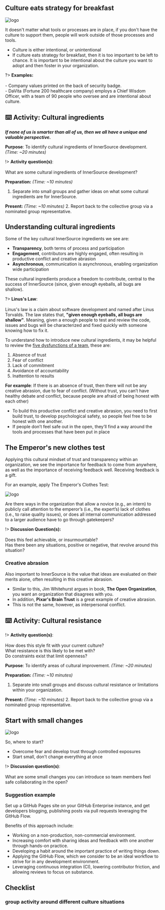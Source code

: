 ## Culture eats strategy for breakfast

![logo](images/full-english-breakfast.jpg ':size=600%')

It doesn't matter what tools or processes are in place, if you don't have the culture to support them, people will work outside of those processes and tools.

- Culture is either intentional, or unintentional
- If culture eats strategy for breakfast, then it is too important to be left to chance. It is important to be intentional about the culture you want to adopt and then foster in your organization.

?> **Examples:**<br><br> - Company values printed on the back of security badge.<br>- DaVita (Fortune 200 healthcare company) employs a Chief Wisdom Officer, with a team of 90 people who oversee and are intentional about culture.

## ⌨️ Activity: Cultural ingredients

***If none of us is smarter than all of us, then we all have a unique and valuable perspective.***

**Purpose**: To identify cultural ingredients of InnerSource development. _(Time: ~20 minutes)_

!> **Activity question(s)**: <br><br>What are some cultural ingredients of InnerSource development?

**Preparation:** _(Time: ~10 minutes)_

1. Separate into small groups and gather ideas on what some cultural ingredients are for InnerSource.

**Present:** _(Time: ~10 minutes)_
2. Report back to the collective group via a nominated group representative.

## Understanding cultural ingredients

Some of the key cultural InnerSource ingredients we see are:
- **Transparency**, both terms of process and participation
- **Engagement**, contributors are highly engaged, often resulting in productive conflict and creative abrasion
- **Asynchronous**, communication is asynchronous, enabling organization wide participation

These cultural ingredients produce a freedom to contribute, central to the success of InnerSource (since, given enough eyeballs, all bugs are shallow).

?> **Linus's Law**:<br><br> Linus's law is a claim about software development and named after Linus Torvalds. The law states that, **"given enough eyeballs, all bugs are shallow"**. Meaning, given a enough people to test and review the code, issues and bugs will be characterized and fixed quickly with someone knowing how to fix it.

To understand how to introduce new cultural ingredients, it may be helpful to review the [five dysfunctions of a team](https://en.wikipedia.org/wiki/The_Five_Dysfunctions_of_a_Team), these are:
1. Absence of trust
2. Fear of conflict
3. Lack of commitment
4. Avoidance of accountability
5. Inattention to results

**For example**: If there is an absence of trust, then there will not be any creative abrasion, due to fear of conflict. (Without trust, you can’t have healthy debate and conflict, because people are afraid of being honest with each other)

- To build this productive conflict and creative abrasion, you need to first build trust, to develop psychological safety, so people feel free to be honest with one another.
- If people don’t feel safe out in the open, they’ll find a way around the tools and processes that have been put in place

## The Emperor's new clothes test

Applying this cultural mindset of trust and transparency within an organization, we see the importance for feedback to come from anywhere, as well as the importance of receiving feedback well. Receiving feedback is a gift.

For an example, apply The Emperor's Clothes Test:

![logo](images/emperor-clothes.jpg ':size=800%')

Are there ways in the organization that allow a novice (e.g., an intern) to publicly call attention to the emperor’s (i.e., the expert’s) lack of clothes (i.e., to raise quality issues), or does all internal communication addressed to a larger audience have to go through gatekeepers?

!> **Discussion Question(s):** <br><br>Does this feel achievable, or insurmountable?<br>
Has there been any situations, positive or negative, that revolve around this situation?

### Creative abrasion

Also important to InnerSource is the value that ideas are evaluated on their merits alone, often resulting in this creative abrasion.
- Similar to this, Jim Whitehurst argues in book, **The Open Organization**, you want an organization that disagrees with you.
- In addition, **Pixar's Brain Trust** is a great example of creative abrasion.
- This is not the same, however, as interpersonal conflict.

## ⌨️ Activity: Cultural resistance

!> **Activity question(s)**:<br><br>How does this style fit with your current culture?<br>What resistance is this likely to be met with?<br>Do constraints exist that limit openness?

**Purpose**: To identify areas of cultural improvement. _(Time: ~20 minutes)_

**Preparation:** _(Time: ~10 minutes)_

1. Separate into small groups and discuss cultural resistance or limitations within your organization.

**Present:** _(Time: ~10 minutes)_
2. Report back to the collective group via a nominated group representative.

## Start with small changes

![logo](images/small-changes.jpg)

So, where to start?
- Overcome fear and develop trust through controlled exposures
- Start small, don't change everything at once

!> **Discussion question(s)**:<br><br>What are some small changes you can introduce so team members feel safe collaborating in the open?

### Suggestion example

Set up a GitHub Pages site on your GitHub Enterprise instance, and get developers blogging, publishing posts via pull requests leveraging the GitHub Flow.

Benefits of this approach include:
- Working on a non-production, non-commercial environment.
- Increasing comfort with sharing ideas and feedback with one another through hands-on practice.
- Developing a habit around the important practice of writing things down.
- Applying the GitHub Flow, which we consider to be an ideal workflow to strive for in any development environment.
- Leveraging continuous integration (CI), lowering contributor friction, and allowing reviews to focus on substance.


## Checklist


### group activity around different culture situations
